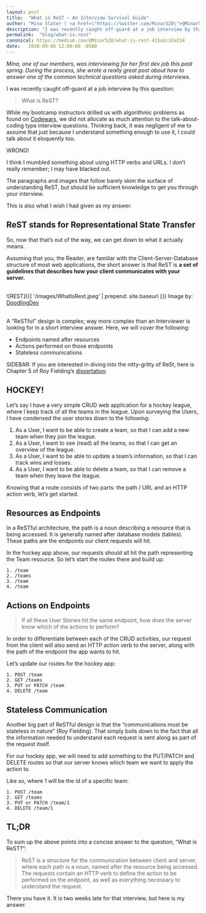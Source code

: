 ```yaml
---
layout: post
title:  "What is ReST — An Interview Survival Guide"
author: "Mina Slater | <a href=\"https://twitter.com/Minar528\">@Minar528</a>" 
description: "I was recently caught off-guard at a job interview by this question: What is Rest?"
permalink:  "blog/what-is-rest"
canonical: https://medium.com/@Minar528/what-is-rest-415a1c32e224
date:   2018-09-06 12:00:00 -0500
---
```


_Mina, one of our members, was interviewing for her first dev job this past spring. During the process, she wrote a really great post about how to answer one of the common technical questions asked during interviews._

I was recently caught off-guard at a job interview by this question:

>What is ReST?

While my bootcamp instructors drilled us with algorithmic problems as found on [Codewars](https://www.codewars.com/), we did not allocate as much attention to the talk-about-coding type interview questions. Thinking back, it was negligent of me to assume that just because I understand something enough to use it, I could talk about it eloquently too.

WRONG!

I think I mumbled something about using HTTP verbs and URLs. I don’t really remember; I may have blacked out.

The paragraphs and images that follow barely skim the surface of understanding ReST, but should be sufficient knowledge to get you through your interview.

This is also what I wish I had given as my answer.

## ReST stands for Representational State Transfer

So, now that that’s out of the way, we can get down to what it actually means.

Assuming that you, the Reader, are familiar with the Client-Server-Database structure of most web applications, the short answer is that ReST is **a set of guidelines that describes how your client communicates with your server.**
<br/>
<br/>

![REST]({{ '/images/WhatIsRest.jpeg' | prepend: site.baseurl }})
Image by: [DoodlingDev](http://doodlingdev.com/)
<br/>
<br/>

A “ReSTful” design is complex; way more complex than an Interviewer is looking for in a short interview answer. Here, we will cover the following:

* Endpoints named after resources
* Actions performed on those endpoints
* Stateless communications

SIDEBAR: If you are interested in diving into the nitty-gritty of ReSt, here is Chapter 5 of Roy Fielding’s [dissertation](https://www.ics.uci.edu/~fielding/pubs/dissertation/rest_arch_style.htm).

## HOCKEY!
Let’s say I have a very simple CRUD web application for a hockey league, where I keep track of all the teams in the league. Upon surveying the Users, I have condensed the user stories down to the following:

1. As a User, I want to be able to create a team, so that I can add a new team when they join the league.
2. As a User, I want to see (read) all the teams, so that I can get an overview of the league.
3. As a User, I want to be able to update a team’s information, so that I can track wins and losses.
4. As a User, I want to be able to delete a team, so that I can remove a team when they leave the league.

Knowing that a route consists of two parts: the path / URL and an HTTP action verb, let’s get started.

## Resources as Endpoints
In a ReSTful architecture, the path is a noun describing a resource that is being accessed. It is generally named after database models (tables). These paths are the endpoints our client requests will hit.

In the hockey app above, our requests should all hit the path representing the Team resource. So let’s start the routes there and build up:

```
1. /team
2. /teams
3. /team
4. /team
```

## Actions on Endpoints
>If all these User Stories hit the same endpoint, how does the server know which of the actions to perform?

In order to differentiate between each of the CRUD activities, our request from the client will also send an HTTP action verb to the server, along with the path of the endpoint the app wants to hit.

Let’s update our routes for the hockey app:

```
1. POST /team
2. GET /teams
3. PUT or PATCH /team
4. DELETE /team
```

## Stateless Communication
Another big part of ReSTful design is that the “communications must be stateless in nature” (Roy Fielding). That simply boils down to the fact that all the information needed to understand each request is sent along as part of the request itself.

For our hockey app, we will need to add something to the PUT/PATCH and DELETE routes so that our server knows which team we want to apply the action to.

Like so, where 1 will be the id of a specific team:

```
1. POST /team
2. GET /teams
3. PUT or PATCH /team/1
4. DELETE /team/1
```

## TL;DR
To sum up the above points into a concise answer to the question, “What is ReST?”:

>ReST is a structure for the communication between client and server, where each path is a noun, named after the resource being accessed. The requests contain an HTTP verb to define the action to be performed on the endpoint, as well as everything necessary to understand the request.

There you have it. It is two weeks late for that interview, but here is my answer.

